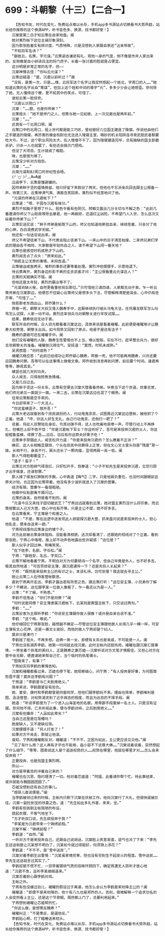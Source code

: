 # 699：斗朝黎（十三）【二合一】
        【告知书友，时代在变化，免费站点难以长存，手机app多书源站点切换看书大势所趋，站长给你推荐的这个换源APP，听书音色多、换源、找书都好使！】
       沉棠是第二日才知云策在自家地盘。阑
       她对黄烈帐下这位主骑印象深刻。
       因为那张脸着实有辨识度，气质特殊，只是没想到人家跟自家还“沾亲带故”。
       “不知将军名讳？”
       “鄙姓云，名策，字元谋。”云策姿态谦逊有礼，观他一身的气度，倒不像是市井人家出来的，反倒像是自小研读兵法的将门虎子。长着一张讨喜的脸就是占便宜。
       这分明是非常正常的名字，但——
       沉棠神情古怪：“你叫云元谋？”
       云策迟疑道：“是，沉君以前听过？”阑
       “没有，是第一次，只是……噗，云将军这个名字让我突然想起一个姓北，字周口的人……”她知道云策的名字出自“策谋”，但加上这个姓和中间的尊字“元”，多多少少会让她想歪。奈何除了她，无人懂得这个梗，更不知其中的笑点，可惜了。
       谁知云策一脸惊奇。
       “沉君认识周口？”
       沉棠：“……额，也是你师弟？”
       云策摇头：“她不是师门之人，但策与她一见如故，上一次见面也是两年前。”
       沉棠：“……”
       还真有一个北周口啊。阑
       云策口中的北周口，祖上世代都是能工巧匠，曾经替好几位国主建造了陵寝。传说经由他们之手建造的陵寝，再厉害的摸金校尉也无法进入陵寝主室，精妙的机关陷阱连寻常武胆武者都要吃大亏。不过，这个职业风险太大，后人慢慢不干了。因为陵寝建造完毕，总有脑缺的国主卸磨杀驴。只杀一人也就罢了，有些还会搞灭门把戏。
       但没了大项目，生计就成了难题。
       唉，也是很为难了。
       云策没少听对方抱怨。
       沉棠：“……”
       云南元谋和BJ周口的世纪性会晤。
       (╯‵□′)╯︵┻━┻阑
       瓜田李下，云策是懂避嫌的。
       因师弟鲜于坚的盛情挽留，他只好留下来叙旧了两天，但他也不忘派亲兵回去跟主公报备一声。待第三天，云策神清气爽、满面含笑回来，黄烈似不经意地问了他。
       “元谋的师弟在沉君帐下？”
       云策道：“嗯，子固与沉君有缘分。”
       黄烈不知脑子里想了什么，脸色乍看有些阴沉，转瞬又露出几分关切与不解之色：“此前几番邀请你师父下山助我等除去暴君，他一再婉拒，还道红尘凶险，不希望门人入世，怎么这次又纵着你师弟下山？”
       云策实话实说：“鲜于师弟是偷跑下山的，师父也知道他牵挂血亲，继续拴着，只会分了他的心神，白白浪费武学天赋。”
       他还有一句话没说出来。阑
       师父不希望徒弟下山，不代表会阻止徒弟下山。一来山中的日子清苦枯燥，二来师兄弟们学武的理由各不相同，大家都是年轻热血之人，谁不希望下山闯一番天地？
       云策也是感觉时机成熟才下山的。
       黄烈闻言点了点头：“原来如此。”
       “倘若主公无旁的事情，末将告退。”
       云策被迫咸鱼两天，堆积的事务还要等着处理。黄烈冲他摆摆手，示意他退下。
       待云策离开，黄烈身边形影不离的玄衣武者才问：“主公很看重云元谋这人？”
       云策的天赋确实不错。阑
       但他还是太年轻，黄烈的霸业等不了。
       “元谋尚缺火候，自然更看重他背后那位。”只可惜他三请四请，人家都无动于衷。乍一听云策师弟在沉棠那边，他便忍不住疑心云策师父是想多头下注，尽管解释清楚是误会，心中仍有些芥蒂，“可惜了……”
       倘若那老东西出山，郑乔算什么？
       蒋傲一死，朝黎关大权又落入魏寿手中，这厮继续执行缩头乌龟大法，任凭屠龙联军怎么叫骂怎么试探，人家一动不动。黄烈还率领兵马对朝黎关进行羊攻试探……
       结果，魏寿依旧无动于衷。
       联军开会的时候，众人目光都看着沉棠这边，具体来说是看着褚曜。此前便是褚曜用计让魏寿大权旁落、朝黎关出兵。如今局势又回到了原点，他是不是还有法子？
       魏寿的婆娘可还在褚曜手中。阑
       他们没有褚曜的人脉，魏寿生性警惕也不上当，难以智取。实在不行，趁早整合兵力，做好总攻朝黎关的准备。褚曜倒沉得住气，安抚道：“莫慌，时机未成熟。”
       吴贤攒眉：“何时成熟？”
       褚曜沉稳应答：“此前已经成功让郑乔疑心魏寿，蒋傲一死，他不可能再用魏寿，兴许还要召回魏寿问罪。吾等可以在这事情上做做文章。郑乔收到消息再到问罪，前后要个时间。诸君再等等，静观其变。”
       横竖也就几天的功夫。
       众人闻言，只得按捺焦急情绪。
       又是几日过去。
       因为鲜于坚这一份关系，云策有空便去沉棠大营看看师弟。毕竟当下这个世道，世事无常，他们师兄弟见一面就少一面。一来二去，云策在沉棠这边也混了个眼熟。阑
       往常云策都是空手来的。
       今日却带来了一个大活人。
       “你这蛮横竖子，放开吾！”
       云策大老远就看到有个庶民装扮的人，行动鬼鬼祟祟，试图靠近沉棠这边营帐，被他抓了个正着。他道：“哼，你这人好生无礼，自己行动鬼祟，还倒打一耙了？”
       说着，将此人双臂扭在身后，令其动弹不得，这人也吃痛地哀嚎一声。尽管行动上不再挣扎，但嘴巴上却不依不饶：“你是沉君帐下军士？你且听好了，吾可是来投奔沉君的士人，你这般粗鲁蛮横，得罪了吾……日后，日后有你这莽夫好果子吃！”
       云策单手禁锢此人，闻言松开力道：“你是来投奔沉君的？怎么瞧着不正派？”
       确实，这人长相略显猥琐，个头在庶民中间算得上正常，但在文心文士里头则是“残废”那一拨。长相不行，身高不行，肩头还长了一颗肉瘤，显得两肩一高一低。阑
       那人气得脸都要歪了。
       “竖子！蛮子！”
       云策见对方脸颊气得涨红，只好松开手，抱拳道：“小子不知先生是来投奔沉君，见您行踪才出手擒拿，还请恕罪。”
       那人揉了揉发红肿胀的手腕，心中直道【晦气】二字。只是他肩负重任，也没时间跟眼前这莽夫计较。也正因为云策带着，他没有多少波折就进入了沉棠的营寨。
       经济有限，营寨乍一看很粗陋。
       他眼中似有鄙夷不屑闪过。
       云策的身高，自然是看不到的。阑
       “元谋今日又来找子固切磋武艺？”宁燕远远就看到云策，她对盟主黄烈没什么好印象，而云策频繁出入己方大营，她心中也有芥蒂。只是主公不提，她不好多言。
       在云策看来，宁主簿是个和善之人。
       他道：“不是，策在巡逻中途发现此人欲窥探沉君大营，抓来盘问说是来投奔的士人，担心他乱走，便亲自送来一趟。”
       宁燕视线落向云策身边的矮个子。
       对方此前被云策身体阻挡，没能看清相貌，这次却看清了，还跟她的视线对了个正着。看到那张脸，宁燕心中咯噔，面上却不动声色地露出些许疑惑：“这位是？”
       那人似乎才回过神，咧嘴笑笑。
       “在下姓李，名鹤，字石松。”阑
       宁燕：“鄙姓安，名吕，字双口。”
       云策不解地看着宁燕，不明白对方为何要胡诌一个名字，但自己毕竟是外人，也不好多言。极其自然地道：“可否劳烦安主簿，跟沉君通传一下？还是先将人关起来？”
       宁燕：“既然是来投奔主公的有识之士，本该礼待，岂可怠慢？我这就去寻主公。”
       她让云策二人在待客营帐歇息。
       直到宁燕离开走远，李鹤才露出若有所思之色，跟云策打听：“这位安主簿，小兄弟你了解多少？不瞒说，这位跟李某一位故人像极了，乍一看还以为是一人。”
       云策：“不了解，不熟悉。”
       李鹤不信鬼话：“你们不是同僚？”阑
       “何时说是同僚？安主簿隶属沉君帐下，云某则是黄盟主帐下，只交谈过两句。”
       李鹤：“……”
       云策反客为主探听李鹤：“你说安主簿跟你故人很像？或许是血亲也说不准。”
       李鹤：“这个嘛，难说。”
       他仔细回忆宁燕那张脸，越想越不确定——尽管这位安主簿跟他故人长得几乎一模一样，可安主簿有文心花押，还是一袭文士装扮，而他的故人宁燕却是个妇人。
       莫非只是凑巧？
       李鹤摇了摇头，不再多想。这俩一男一女，即便有关系也是亲戚，不可能是一人。阑
       宁燕也没有湖弄李鹤，她第一时间就去找沉棠。此时主帐内还挺热闹，褚曜在跟沉棠汇报事情，一旁坐着个执笔的美妇人，正是魏寿之妻芯姬——沉棠听说对方文笔才情极佳，又担心对方在营中会无聊，便邀请她来帮自己忙，当个临时的执笔儒士。
       “图南来了，有事？”
       宁燕如实将李鹤的事情告知。
       沉棠和褚曜都看过来，芯姬也停下笔，她观察细心，问宁燕：“有人投奔是好事，为何图南愁眉不展？莫非这李鹤有问题？”
       宁燕道：“李鹤曾与亡夫割席绝义。”
       简单来说，李鹤跟宴安有些仇。
       她、宴安、康时和李鹤都曾是同窗同学，但他们跟李鹤玩不来。理由也简单，李鹤唯利是图、汲汲营营，对权势渴求到了近乎病态的程度，而且为达目的不择手段。阑
       她道：“听说李鹤曾为了一个进入山海圣地的名额，用卑鄙手段废掉一名士人。只是没有证据，奈何他不得。亡夫听闻此事，便与李鹤对峙，之后割席绝义……”
       沉棠有些嫌弃：“人品如此卑劣？”
       当自己这里是垃圾桶吗？
       她是缺人，又不是缺垃圾。
       沉棠摆摆手道：“将人打发了！”
       如果对方不肯走，那就让他滚。
       谁知，宁燕和褚曜都反对，褚曜道：“不不不，正因为如此，主公更应该见见他。”阑
       “见了有什么用？这人再有才华也不能用，庙小容不下这尊大佛……”沉棠说着说着，突然想起了什么细节，“等等，图南说这人是个追逐权势的人……权势在哪里，他就在哪里才对……怎么会来投奔我？”
       正要投奔，也是找盟主黄烈啊。
       所以——
       对方是带着目的冲着自己来的？
       褚曜也在沉思，隐约理清了一切。他对着芯姬道：“阿姐，此番请你帮个忙。待此事结束，或许就能与魏圆圆团圆了。”
       芯姬没想到还有自己的事儿。
       “煜哥儿直说便是。”阑
       当李鹤被领过来的时候，主帐内只剩下沉棠在伏桉工作。他向沉棠行了大礼，但很快就被拦住。沉棠一副捡到宝的欣喜之色，道：“先生如此多礼作甚，来来，坐。”
       李鹤有些挑剔主帐简陋的布设。
       提起衣摆，不客气地坐下。
       “方才听双口说，先生欲投奔于我？”
       “李某是为沉君带来一个锦绣前程。”
       沉棠不解：“锦绣前程？”
       李鹤道：“自然。”阑
       一听对方不是来投奔自己，还跟自己说胡话，沉棠脸上笑意渐澹，语气也冷了下来：“李先生这话倒是让沉某想不明白了，沉某如今就过得挺好，何须锦上添花？”
       李鹤道：“不不不，是‘雪中送炭’。”
       沉棠对着李鹤生出警惕：“沉某虽家境贫寒，但也没有穷到生不起炭火的程度。雪中送炭……李先生这话就言过其实了。”
       李鹤却是不慌不忙，一双带着猥琐气质的双眸环顾四下，确定周遭无人窃听才放心地道：“沉君不急，且听李某细细道来。”
       沉棠忍着耐心跟李鹤对戏。
       主帐之外。
       宁燕有些没缓过劲儿，褚曜的假设过于离谱，他怎么会认为李鹤是来劝降主公的？阑
       褚曜道：“即便不是来劝降的，他十有八九也是郑乔的人。否则，很难解释一个追求功名的人会突然看上主公，还是这个节骨眼。既然都上门了，总要利用起来。”
       宁燕想到褚曜让芯姬帮的忙。
       “你这么做，是想策反魏寿？”
       褚曜纠正：“不是策反，是逼他反。”
       李鹤贴心啊，打了瞌睡送来枕头。
       【告知书友，时代在变化，免费站点难以长存，手机app多书源站点切换看书大势所趋，站长给你推荐的这个换源APP，听书音色多、换源、找书都好使！】